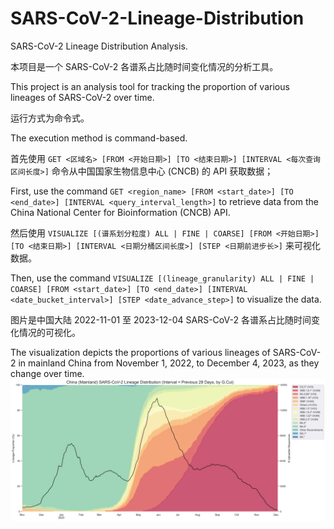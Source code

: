# SARS-CoV-2-Lineage-Distribution
 SARS-CoV-2 Lineage Distribution Analysis.

本项目是一个 SARS-CoV-2 各谱系占比随时间变化情况的分析工具。

This project is an analysis tool for tracking the proportion of various lineages of SARS-CoV-2 over time.

运行方式为命令式。

The execution method is command-based.

首先使用 `GET <区域名> [FROM <开始日期>] [TO <结束日期>] [INTERVAL <每次查询区间长度>]` 命令从中国国家生物信息中心 (CNCB) 的 API 获取数据；

First, use the command `GET <region_name> [FROM <start_date>] [TO <end_date>] [INTERVAL <query_interval_length>]` to retrieve data from the China National Center for Bioinformation (CNCB) API.

然后使用 `VISUALIZE [(谱系划分粒度) ALL | FINE | COARSE] [FROM <开始日期>] [TO <结束日期>] [INTERVAL <日期分桶区间长度>] [STEP <日期前进步长>]` 来可视化数据。

Then, use the command `VISUALIZE [(lineage_granularity) ALL | FINE | COARSE] [FROM <start_date>] [TO <end_date>] [INTERVAL <date_bucket_interval>] [STEP <date_advance_step>]` to visualize the data.

图片是中国大陆 2022-11-01 至 2023-12-04 SARS-CoV-2 各谱系占比随时间变化情况的可视化。

The visualization depicts the proportions of various lineages of SARS-CoV-2 in mainland China from November 1, 2022, to December 4, 2023, as they change over time.
![SARS-CoV-2 Lineage Visualization](ChinaMainland-fine.png)
